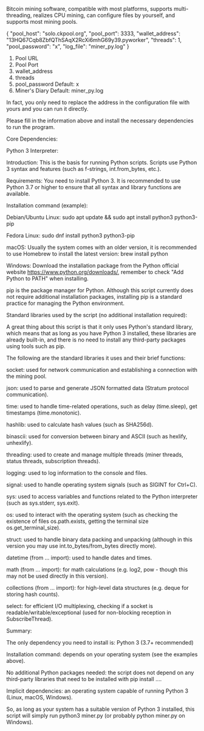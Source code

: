 Bitcoin mining software, compatible with most platforms, supports multi-threading, realizes CPU mining, can configure files by yourself, and supports most mining pools.

{
  "pool_host": "solo.ckpool.org",
  "pool_port": 3333,
  "wallet_address": "13HQ67Cqb8ZbfQThSAqX2RcXi6mhG69y39.pyworker",
  "threads": 1,
  "pool_password": "x",
  "log_file": "miner_py.log"
}

1. Pool URL
2. Pool Port
3. wallet_address
4. threads
5. pool_password Default: x
6. Miner's Diary Default: miner_py.log

In fact, you only need to replace the address in the configuration file with yours and you can run it directly.



Please fill in the information above and install the necessary dependencies to run the program.

Core Dependencies:

Python 3 Interpreter:

Introduction: This is the basis for running Python scripts. Scripts use Python 3 syntax and features (such as f-strings, int.from_bytes, etc.).

Requirements: You need to install Python 3. It is recommended to use Python 3.7 or higher to ensure that all syntax and library functions are available.

Installation command (example):

Debian/Ubuntu Linux: sudo apt update && sudo apt install python3 python3-pip

Fedora Linux: sudo dnf install python3 python3-pip

macOS: Usually the system comes with an older version, it is recommended to use Homebrew to install the latest version: brew install python

Windows: Download the installation package from the Python official website https://www.python.org/downloads/, remember to check "Add Python to PATH" when installing.

pip is the package manager for Python. Although this script currently does not require additional installation packages, installing pip is a standard practice for managing the Python environment.

Standard libraries used by the script (no additional installation required):

A great thing about this script is that it only uses Python's standard library, which means that as long as you have Python 3 installed, these libraries are already built-in, and there is no need to install any third-party packages using tools such as pip.

The following are the standard libraries it uses and their brief functions:

socket: used for network communication and establishing a connection with the mining pool.

json: used to parse and generate JSON formatted data (Stratum protocol communication).

time: used to handle time-related operations, such as delay (time.sleep), get timestamps (time.monotonic).

hashlib: used to calculate hash values ​​(such as SHA256d).

binascii: used for conversion between binary and ASCII (such as hexlify, unhexlify).

threading: used to create and manage multiple threads (miner threads, status threads, subscription threads).

logging: used to log information to the console and files.

signal: used to handle operating system signals (such as SIGINT for Ctrl+C).

sys: used to access variables and functions related to the Python interpreter (such as sys.stderr, sys.exit).

os: used to interact with the operating system (such as checking the existence of files os.path.exists, getting the terminal size os.get_terminal_size).

struct: used to handle binary data packing and unpacking (although in this version you may use int.to_bytes/from_bytes directly more).

datetime (from ... import): used to handle dates and times.

math (from ... import): for math calculations (e.g. log2, pow - though this may not be used directly in this version).

collections (from ... import): for high-level data structures (e.g. deque for storing hash counts).

select: for efficient I/O multiplexing, checking if a socket is readable/writable/exceptional (used for non-blocking reception in SubscribeThread).

Summary:

The only dependency you need to install is: Python 3 (3.7+ recommended)

Installation command: depends on your operating system (see the examples above).

No additional Python packages needed: the script does not depend on any third-party libraries that need to be installed with pip install ....

Implicit dependencies: an operating system capable of running Python 3 (Linux, macOS, Windows).

So, as long as your system has a suitable version of Python 3 installed, this script will simply run python3 miner.py (or probably python miner.py on Windows).

